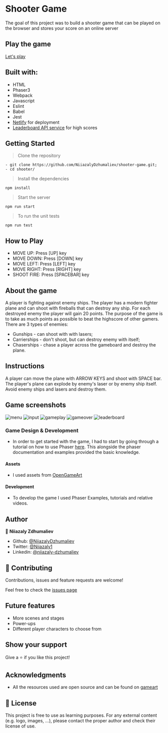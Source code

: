 # Shooter Game

The goal of this project was to build a shooter game that can be played on the browser and stores your score on an online server

## Play the game
[Let's play](https://vigorous-wilson-ce4139.netlify.app/)

## Built with:

*   HTML 
*   Phaser3
*   Webpack
*   Javascript
*   Eslint
*   Babel
*   Jest
*   [Netlify](https://www.netlify.com/) for deployment
*   [Leaderboard API service](https://www.notion.so/Leaderboard-API-service-24c0c3c116974ac49488d4eb0267ade3) for high scores

## Getting Started

>Clone the repository
```
- git clone https://github.com/NiiazalyDzhumaliev/shooter-game.git;
- cd shooter/
```
>Install the dependencies
```
npm install
```
>Start the server
```
npm run start
```
>To run the unit tests
```
npm run test
```
## How to Play
+ MOVE UP: Press [UP] key
+ MOVE DOWN: Press [DOWN] key
+ MOVE LEFT: Press [LEFT] key
+ MOVE RIGHT: Press [RIGHT] key
+ SHOOT FIRE: Press [SPACEBAR] key

## About the game
A player is fighting against enemy ships. The player has a modern fighter plane and can shoot with fireballs that can destroy any ship. For each destroyed enemy the player will gain 20 points. The purpose of the game is to take as much points as possible to beat the highscore of other gamers. There are 3 types of enemies:

- Gunships - can shoot with with lasers;
- Carrierships - don't shoot, but can destroy enemy with itself;
- Chaserships - chase a player across the gameboard and destroy the plane.

## Instructions
A player can move the plane with ARROW KEYS and shoot with SPACE bar. The player's plane can explode by enemy's laser or by enemy ship itself. Avoid enemy ships and lasers and destroy them.

## Game screenshots
![menu](assets/screenshots/menu.png)
![input](assets/screenshots/input.png)
![gameplay](assets/screenshots/gameplay.png)
![gameover](assets/screenshots/gameover.png)
![leaderboard](assets/screenshots/leaderboard.png)

### Game Design & Development
- In order to get started with the game, I had to start by going through a tutorial on how to use Phaser [here](http://phaser.io/tutorials/making-your-first-phaser-3-game). This alongside the phaser documentation and examples provided the basic knowledge.

#### Assets
- I used assets from [OpenGameArt](https://opengameart.org/)

#### Development
- To develop the game I used Phaser Examples, tutorials and relative videos.

## Author

👤 **Niiazaly Zdhumaliev**

- Github: [@NiiazalyDzhumaliev](https://github.com/NiiazalyDzhumaliev)
- Twitter: [@Niiazaly1](https://twitter.com/Niiazaly1)
- Linkedin: [@niiazaly-dzhumaliev](https://www.linkedin.com/in/niiazaly-dzhumaliev-117707132/)

## 🤝 Contributing

Contributions, issues and feature requests are welcome!

Feel free to check the [issues page](https://github.com/NiiazalyDzhumaliev/shooter-game/issues)

## Future features
- More scenes and stages
- Power-ups
- Different player characters to choose from

## Show your support

Give a ⭐️ if you like this project!

## Acknowledgments

- All the resources used are open source and can be found on [gameart](https://gameart.org/)

## 📝 License

This project is free to use as learning purposes. For any external content (e.g. logo, images, ...), please contact the proper author and check their license of use.
